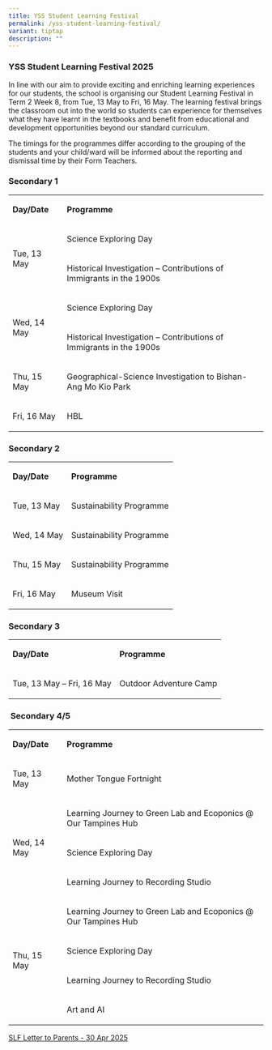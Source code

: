 ```yaml
---
title: YSS Student Learning Festival
permalink: /yss-student-learning-festival/
variant: tiptap
description: ""
---
```

<h3><strong>YSS Student Learning Festival 2025</strong></h3>
<p>In line with our aim to provide exciting and enriching learning experiences
for our students, the school is organising our Student Learning FestivaI
in Term 2 Week 8, from Tue, 13 May to Fri, 16 May. The learning festival
brings the classroom out into the world so students can experience for
themselves what they have learnt in the textbooks and benefit from educational
and development opportunities beyond our standard curriculum.</p>
<p>The timings for the programmes differ according to the grouping of the
students and your child/ward will be informed about the reporting and dismissal
time by their Form Teachers.</p>
<h3><strong>Secondary 1</strong></h3>
<table style="minWidth: 50px">
<colgroup>
<col>
<col>
</colgroup>
<tbody>
<tr>
<td rowspan="1" colspan="1">
<p><strong>Day/Date</strong>
</p>
</td>
<td rowspan="1" colspan="1">
<p><strong>Programme</strong>
</p>
</td>
</tr>
<tr>
<td rowspan="2" colspan="1">
<p>Tue, 13 May</p>
</td>
<td rowspan="1" colspan="1">
<p>Science Exploring Day</p>
</td>
</tr>
<tr>
<td rowspan="1" colspan="1">
<p>Historical Investigation – Contributions of Immigrants in the 1900s</p>
</td>
</tr>
<tr>
<td rowspan="2" colspan="1">
<p>Wed, 14 May</p>
</td>
<td rowspan="1" colspan="1">
<p>Science Exploring Day</p>
</td>
</tr>
<tr>
<td rowspan="1" colspan="1">
<p>Historical Investigation – Contributions of Immigrants in the 1900s</p>
</td>
</tr>
<tr>
<td rowspan="1" colspan="1">
<p>Thu, 15 May</p>
</td>
<td rowspan="1" colspan="1">
<p>Geographical-Science Investigation to Bishan-Ang Mo Kio Park</p>
</td>
</tr>
<tr>
<td rowspan="1" colspan="1">
<p>Fri, 16 May</p>
</td>
<td rowspan="1" colspan="1">
<p>HBL</p>
</td>
</tr>
</tbody>
</table>
<h3><strong>Secondary 2</strong></h3>
<table style="minWidth: 50px">
<colgroup>
<col>
<col>
</colgroup>
<tbody>
<tr>
<td rowspan="1" colspan="1">
<p><strong>Day/Date</strong>
</p>
</td>
<td rowspan="1" colspan="1">
<p><strong>Programme</strong>
</p>
</td>
</tr>
<tr>
<td rowspan="1" colspan="1">
<p>Tue, 13 May</p>
</td>
<td rowspan="1" colspan="1">
<p>Sustainability Programme</p>
</td>
</tr>
<tr>
<td rowspan="1" colspan="1">
<p>Wed, 14 May</p>
</td>
<td rowspan="1" colspan="1">
<p>Sustainability Programme</p>
</td>
</tr>
<tr>
<td rowspan="1" colspan="1">
<p>Thu, 15 May</p>
</td>
<td rowspan="1" colspan="1">
<p>Sustainability Programme</p>
</td>
</tr>
<tr>
<td rowspan="1" colspan="1">
<p>Fri, 16 May</p>
</td>
<td rowspan="1" colspan="1">
<p>Museum Visit</p>
</td>
</tr>
</tbody>
</table>
<h3><strong>Secondary 3</strong></h3>
<table style="minWidth: 50px">
<colgroup>
<col>
<col>
</colgroup>
<tbody>
<tr>
<td rowspan="1" colspan="1">
<p><strong>Day/Date</strong>
</p>
</td>
<td rowspan="1" colspan="1">
<p><strong>Programme</strong>
</p>
</td>
</tr>
<tr>
<td rowspan="1" colspan="1">
<p>Tue, 13 May – Fri, 16 May</p>
</td>
<td rowspan="1" colspan="1">
<p>Outdoor Adventure Camp</p>
</td>
</tr>
</tbody>
</table>
<h3>&nbsp;<strong>Secondary 4/5</strong></h3>
<table style="minWidth: 50px">
<colgroup>
<col>
<col>
</colgroup>
<tbody>
<tr>
<td rowspan="1" colspan="1">
<p><strong>Day/Date</strong>
</p>
</td>
<td rowspan="1" colspan="1">
<p><strong>Programme</strong>
</p>
</td>
</tr>
<tr>
<td rowspan="1" colspan="1">
<p>Tue, 13 May</p>
</td>
<td rowspan="1" colspan="1">
<p>Mother Tongue Fortnight</p>
</td>
</tr>
<tr>
<td rowspan="3" colspan="1">
<p>Wed, 14 May</p>
</td>
<td rowspan="1" colspan="1">
<p>Learning Journey to Green Lab and Ecoponics @ Our Tampines Hub</p>
</td>
</tr>
<tr>
<td rowspan="1" colspan="1">
<p>Science Exploring Day</p>
</td>
</tr>
<tr>
<td rowspan="1" colspan="1">
<p>Learning Journey to Recording Studio</p>
</td>
</tr>
<tr>
<td rowspan="4" colspan="1">
<p>Thu, 15 May</p>
</td>
<td rowspan="1" colspan="1">
<p>Learning Journey to Green Lab and Ecoponics @ Our Tampines Hub</p>
</td>
</tr>
<tr>
<td rowspan="1" colspan="1">
<p>Science Exploring Day</p>
</td>
</tr>
<tr>
<td rowspan="1" colspan="1">
<p>Learning Journey to Recording Studio</p>
</td>
</tr>
<tr>
<td rowspan="1" colspan="1">
<p>Art and AI</p>
</td>
</tr>
</tbody>
</table>
<p><a href="/files/Letter to Parents/SLF_Letter_to_Parents___30_Apr_2025.pdf" rel="noopener nofollow" target="_blank">SLF Letter to Parents - 30 Apr 2025</a>
</p>
